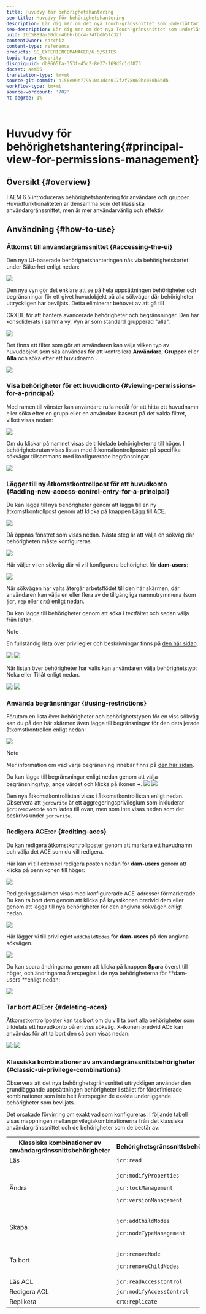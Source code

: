 ```yaml
---
title: Huvudvy för behörighetshantering
seo-title: Huvudvy för behörighetshantering
description: Lär dig mer om det nya Touch-gränssnittet som underlättar behörighetshantering.
seo-description: Lär dig mer om det nya Touch-gränssnittet som underlättar behörighetshantering.
uuid: 16c5889a-60dd-4b66-bbc4-74fbdb5fc32f
contentOwner: sarchiz
content-type: reference
products: SG_EXPERIENCEMANAGER/6.5/SITES
topic-tags: Security
discoiquuid: db8665fa-353f-45c2-8e37-169d5c1df873
docset: aem65
translation-type: tm+mt
source-git-commit: a156e09e77951041dce017f2f78069bc050b6bdb
workflow-type: tm+mt
source-wordcount: '702'
ht-degree: 1%

---
```



# Huvudvy för behörighetshantering{#principal-view-for-permissions-management}

## Översikt {#overview}

I AEM 6.5 introduceras behörighetshantering för användare och grupper. Huvudfunktionaliteten är densamma som det klassiska användargränssnittet, men är mer användarvänlig och effektiv.

## Användning {#how-to-use}

### Åtkomst till användargränssnittet {#accessing-the-ui}

Den nya UI-baserade behörighetshanteringen nås via behörighetskortet under Säkerhet enligt nedan:

![](assets/screen_shot_2019-03-17at63333pm.png)

Den nya vyn gör det enklare att se på hela uppsättningen behörigheter och begränsningar för ett givet huvudobjekt på alla sökvägar där behörigheter uttryckligen har beviljats. Detta eliminerar behovet av att gå till

CRXDE för att hantera avancerade behörigheter och begränsningar. Den har konsoliderats i samma vy. Vyn är som standard grupperad &quot;alla&quot;.

![](assets/unu-1.png)

Det finns ett filter som gör att användaren kan välja vilken typ av huvudobjekt som ska användas för att kontrollera **Användare**, **Grupper** eller **Alla** och söka efter ett huvudnamn **.**

![](assets/image2019-3-20_23-52-51.png)

### Visa behörigheter för ett huvudkonto {#viewing-permissions-for-a-principal}

Med ramen till vänster kan användare rulla nedåt för att hitta ett huvudnamn eller söka efter en grupp eller en användare baserat på det valda filtret, vilket visas nedan:

![](assets/doi-1.png)

Om du klickar på namnet visas de tilldelade behörigheterna till höger. I behörighetsrutan visas listan med åtkomstkontrollposter på specifika sökvägar tillsammans med konfigurerade begränsningar.

![](assets/trei-1.png)

### Lägger till ny åtkomstkontrollpost för ett huvudkonto {#adding-new-access-control-entry-for-a-principal}

Du kan lägga till nya behörigheter genom att lägga till en ny åtkomstkontrollpost genom att klicka på knappen Lägg till ACE.

![](assets/patru.png)

Då öppnas fönstret som visas nedan. Nästa steg är att välja en sökväg där behörigheten måste konfigureras.

![](assets/cinci-1.png)

Här väljer vi en sökväg där vi vill konfigurera behörighet för **dam-users**:

![](assets/sase-1.png)

När sökvägen har valts återgår arbetsflödet till den här skärmen, där användaren kan välja en eller flera av de tillgängliga namnutrymmena (som `jcr`, `rep` eller `crx`) enligt nedan.

Du kan lägga till behörigheter genom att söka i textfältet och sedan välja från listan.

>[!NOTE]
>
>En fullständig lista över privilegier och beskrivningar finns på [den här sidan](/help/sites-administering/user-group-ac-admin.md#access-right-management).

![](assets/image2019-3-21_0-5-47.png) ![](assets/image2019-3-21_0-6-53.png)

När listan över behörigheter har valts kan användaren välja behörighetstyp: Neka eller Tillåt enligt nedan.

![](assets/screen_shot_2019-03-17at63938pm.png) ![](assets/screen_shot_2019-03-17at63947pm.png)

### Använda begränsningar {#using-restrictions}

Förutom en lista över behörigheter och behörighetstypen för en viss sökväg kan du på den här skärmen även lägga till begränsningar för den detaljerade åtkomstkontrollen enligt nedan:

![](assets/image2019-3-21_1-4-14.png)

>[!NOTE]
>
>Mer information om vad varje begränsning innebär finns på [den här sidan](/help/sites-administering/user-group-ac-admin.md#restrictions).

Du kan lägga till begränsningar enligt nedan genom att välja begränsningstyp, ange värdet och klicka på ikonen **+**. ![](assets/sapte-1.png) ![](assets/opt-1.png)

Den nya åtkomstkontrollistan visas i åtkomstkontrollistan enligt nedan. Observera att `jcr:write` är ett aggregeringsprivilegium som inkluderar `jcr:removeNode` som lades till ovan, men som inte visas nedan som det beskrivs under `jcr:write`.

### Redigera ACE:er {#editing-aces}

Du kan redigera åtkomstkontrollposter genom att markera ett huvudnamn och välja det ACE som du vill redigera.

Här kan vi till exempel redigera posten nedan för **dam-users** genom att klicka på pennikonen till höger:

![](assets/image2019-3-21_0-35-39.png)

Redigeringsskärmen visas med konfigurerade ACE-adresser förmarkerade. Du kan ta bort dem genom att klicka på kryssikonen bredvid dem eller genom att lägga till nya behörigheter för den angivna sökvägen enligt nedan.

![](assets/noua-1.png)

Här lägger vi till privilegiet `addChildNodes` för **dam-users** på den angivna sökvägen.

![](assets/image2019-3-21_0-45-35.png)

Du kan spara ändringarna genom att klicka på knappen **Spara** överst till höger, och ändringarna återspeglas i de nya behörigheterna för **dam-users **enligt nedan:

![](assets/zece-1.png)

### Tar bort ACE:er {#deleting-aces}

Åtkomstkontrollposter kan tas bort om du vill ta bort alla behörigheter som tilldelats ett huvudkonto på en viss sökväg. X-ikonen bredvid ACE kan användas för att ta bort den så som visas nedan:

![](assets/image2019-3-21_0-53-19.png) ![](assets/unspe.png)

### Klassiska kombinationer av användargränssnittsbehörigheter {#classic-ui-privilege-combinations}

Observera att det nya behörighetsgränssnittet uttryckligen använder den grundläggande uppsättningen behörigheter i stället för fördefinierade kombinationer som inte helt återspeglar de exakta underliggande behörigheter som beviljats.

Det orsakade förvirring om exakt vad som konfigureras. I följande tabell visas mappningen mellan privilegiakombinationerna från det klassiska användargränssnittet och de behörigheter som de består av:

<table>
 <tbody>
  <tr>
   <th>Klassiska kombinationer av användargränssnittsbehörigheter</th>
   <th>Behörighetsgränssnittsbehörighet</th>
  </tr>
  <tr>
   <td>Läs</td>
   <td><code>jcr:read</code></td>
  </tr>
  <tr>
   <td>Ändra</td>
   <td><p><code>jcr:modifyProperties</code></p> <p><code>jcr:lockManagement</code></p> <p><code>jcr:versionManagement</code></p> </td>
  </tr>
  <tr>
   <td>Skapa</td>
   <td><p><code>jcr:addChildNodes</code></p> <p><code>jcr:nodeTypeManagement</code></p> </td>
  </tr>
  <tr>
   <td>Ta bort</td>
   <td><p><code>jcr:removeNode</code></p> <p><code>jcr:removeChildNodes</code></p> </td>
  </tr>
  <tr>
   <td>Läs ACL</td>
   <td><code>jcr:readAccessControl</code></td>
  </tr>
  <tr>
   <td>Redigera ACL</td>
   <td><code>jcr:modifyAccessControl</code></td>
  </tr>
  <tr>
   <td>Replikera</td>
   <td><code>crx:replicate</code></td>
  </tr>
 </tbody>
</table>

